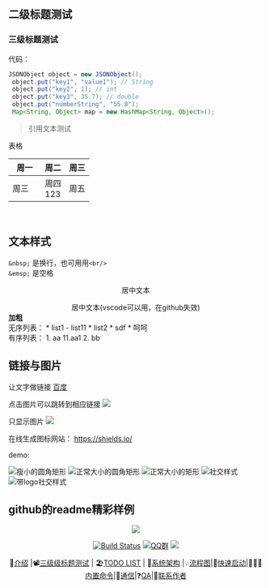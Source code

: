 ## 二级标题测试
### 三级标题测试

代码：
```java
JSONObject object = new JSONObject();
 object.put("key1", "value1"); // String
 object.put("key2", 1); // int
 object.put("key3", 35.7); // double
 object.put("numberString", "55.8");
 Map<String, Object> map = new HashMap<String, Object>();
 ```

> 引用文本测试

表格

 | 周一 | 周二 | 周三 |
 | --- | --- | --- |
 | 周三&emsp; | 周四<br/>123 | 周五 |
&nbsp;  


## 文本样式
`&nbsp;`  是换行，也可用用`<br/>`
<br/>
`&emsp;` 是空格
<p align="center">居中文本</p>
<center>居中文本(vscode可以用，在github失效)</center>
<strong>加粗</strong>
<br/>
无序列表：
* list1
- list11
* list2
  * sdf
    * 呵呵
<br/>
有序列表：
1. aa
   11.aa1
2. bb

## 链接与图片
让文字做链接
[百度](https://www.baidu.com)

点击图片可以跳转到相应链接
[![](https://img.shields.io/badge/download-1K-brightgreen.svg)](https://www.baidu.com)

只显示图片
![](https://img.shields.io/badge/download-1K-brightgreen.svg)

在线生成图标网站：
https://shields.io/

demo:

![瘦小的圆角矩形](https://img.shields.io/badge/language-swift-brightgreen.svg?style=plastic)
![正常大小的圆角矩形](https://img.shields.io/badge/language-swift-green.svg)
![正常大小的矩形](https://img.shields.io/badge/language-swift-yellowgreen.svg?style=flat-square)
![社交样式](https://img.shields.io/badge/Stack_Overflow-10k+-yellow.svg?style=social)
![带logo社交样式](https://img.shields.io/badge/GitHu-10k+-yellow.svg?style=social&logo=github)

## github的readme精彩样例
<div align="center">  
<img src="https://ws4.sinaimg.cn/large/006tNbRwly1fylahz0rrgj30p008ca9x.jpg"  /> 
<br/>

[![Build Status](https://img.shields.io/badge/cim-cross--im-brightgreen.svg)](https://github.com/crossoverJie/cim)
[![QQ群](https://img.shields.io/badge/QQ%E7%BE%A4-787381170-yellowgreen.svg)](https://jq.qq.com/?_wv=1027&k=5HPYvQk)
[![](https://badge.juejin.im/entry/5c2c000e6fb9a049f5713e26/likes.svg?style=flat-square)](https://juejin.im/post/5c2bffdc51882509181395d7)

📘[介绍](#介绍) |📽[三级级标题测试](#三级标题测试) | 🏖[TODO LIST](#todo-list) | 🌈[系统架构](#系统架构) |💡[流程图](#流程图)|🌁[快速启动](#快速启动)|👨🏻‍✈️[内置命令](#客户端内置命令)|🎤[通信](#群聊私聊)|❓[QA](https://github.com/crossoverJie/cim/blob/master/doc/QA.md)|💌[联系作者](#联系作者)

</div>
<br/>
